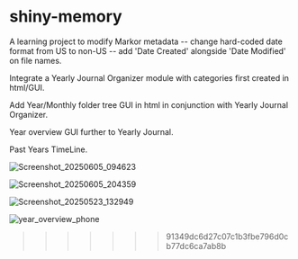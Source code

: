 

# shiny-memory
A learning project to modify Markor metadata -- change hard-coded date format from US to non-US -- add 'Date Created' alongside 'Date Modified' on file names.

Integrate a Yearly Journal Organizer module with categories first created in html/GUI.

Add Year/Monthly folder tree GUI in html in conjunction with Yearly Journal Organizer.

Year overview GUI further to Yearly Journal.

Past Years TimeLine.


![Screenshot_20250605_094623](https://github.com/user-attachments/assets/27059d23-164d-48b5-b1ff-f0f9101a6e14)

![Screenshot_20250605_204359](https://github.com/user-attachments/assets/f9ddb797-5fed-4ae7-a973-8a2fe4d621eb)


![Screenshot_20250523_132949](https://github.com/user-attachments/assets/5c8315fd-30d3-4696-99cf-edf0763e58da)


![year_overview_phone](https://github.com/user-attachments/assets/fad0559d-8d80-41dd-b422-48c9894179c5)
>>>>>>> 91349dc6d27c07c1b3fbe796d0cb77dc6ca7ab8b
